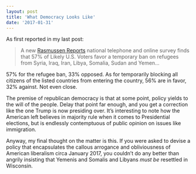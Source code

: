 ```yaml
---
layout: post
title: 'What Democracy Looks Like'
date: '2017-01-31'
---
```

As first reported in my last post:

> A new [Rasmussen Reports](http://www.rasmussenreports.com/public_content/politics/current_events/immigration/january_2017/most_support_temporary_ban_on_newcomers_from_terrorist_havens) national telephone and online survey finds that 57% of Likely U.S. Voters favor a temporary ban on refugees from Syria, Iraq, Iran, Libya, Somalia, Sudan and Yemen…

57% for the refugee ban, 33% opposed. As for temporarily blocking all citizens of the listed countries from entering the country, 56% are in favor, 32% against. Not even close.

The premise of republican democracy is that at some point, policy yields to the will of the people. Delay that point far enough, and you get a correction like the one Trump is now presiding over. It’s interesting to note how the American left believes in majority rule when it comes to Presidential elections, but is endlessly contemptuous of public opinion on issues like immigration.

Anyway, my final thought on the matter is this. If you were asked to devise a policy that encapsulates the callous arrogance and obliviousness of American liberalism circa January 2017, you couldn’t do any better than angrily insisting that Yemenis and Somalis and Libyans *must be* resettled in Wisconsin.
